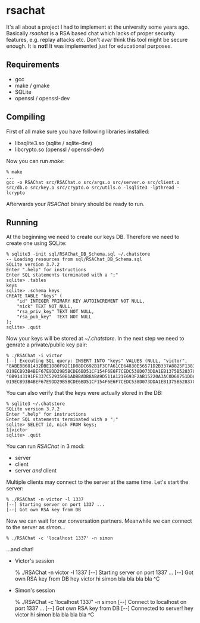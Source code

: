 rsachat
========
It's all about a project I had to implement at the university some years
ago. Basically *rsachat* is a RSA based chat which lacks of proper 
security features, e.g. replay attacks etc. Don't *ever* think this 
tool might be secure enough. It is **not**! It was implemented just for 
educational purposes.


Requirements
------------

* gcc
* make / gmake
* SQLite
* openssl / openssl-dev
    
    
Compiling
-------------
First of all make sure you have following libraries installed:

* libsqlite3.so  (sqlite / sqlite-dev)
* libcrypto.so  (openssl / openssl-dev)

Now you can run *make*:

    % make
    ...
    gcc -o RSAChat src/RSAChat.o src/args.o src/server.o src/client.o src/db.o src/key.o src/crypto.o src/utils.o -lsqlite3 -lpthread -lcrypto
    
Afterwards your *RSAChat* binary should be ready to run. 


Running
-------------
At the beginning we need to create our keys DB. Therefore we need to 
create one using SQLite:

    % sqlite3 -init sql/RSAChat_DB_Schema.sql ~/.chatstore
    -- Loading resources from sql/RSAChat_DB_Schema.sql
    SQLite version 3.7.2
    Enter ".help" for instructions
    Enter SQL statements terminated with a ";"
    sqlite> .tables
    keys
    sqlite> .schema keys
    CREATE TABLE "keys" (
        "id" INTEGER PRIMARY KEY AUTOINCREMENT NOT NULL,
        "nick" TEXT NOT NULL,
        "rsa_priv_key" TEXT NOT NULL,
        "rsa_pub_key"  TEXT NOT NULL
    );
    sqlite> .quit

Now your keys will be stored at *~/.chatstore*. In the next step we
need to genrate a private/public key pair:

    % ./RSAChat -i victor    
    [--] Executing SQL query: INSERT INTO "keys" VALUES (NULL, "victor", "8ABE8B681432DBE1D80F92C1D88DC692B1F3CFA61CE64830E56571D2B337A8825F13837B78375A8A36D37075124DDC9460A16EA73AD6D8FBDFB5CEC3793AA8DFE42FBEB7D22527567CC24A679C2190ED58AC59F30D3B9C3271194838BD7B9E3D874C9134A1475F5DA8216562CB0D2C32C19FB8CED57CD5A8217810321A4846A5 019ECB93B4BEF67E9DD29B5BCDE6BD51CF154F6E6F7CEDC538D073DDA1EB1375B5283707C9CE6E3B9BDA5EADECB8A22DDFEC761662DDE25785338BFFD805203CE3AB1254A1A21F12CEFD6F4F176693A4EE254C24BC49A78A00A318FFD8DB68216874CFB4AC3C413C1A688D290598AE054665575B37872413EF80E8DDFF28A84AF9", "0B9143191FE337C529350B1ADBBADB8ABA9D511A121E693F2AB15220A3AC0D60751DDA3BC4495DDAE5D018F9AFA78C8C16C9F79E8EEBD5800508C89239252E1AF3189429FA9D89F040637A579069824BCFE1D7CB39528B5E4C0E911B983538B3317E766CBDAEF51BCD76E586F85DC7B39C58DF578B4D51C1D1609E261DB54CDD 019ECB93B4BEF67E9DD29B5BCDE6BD51CF154F6E6F7CEDC538D073DDA1EB1375B5283707C9CE6E3B9BDA5EADECB8A22DDFEC761662DDE25785338BFFD805203CE3AB1254A1A21F12CEFD6F4F176693A4EE254C24BC49A78A00A318FFD8DB68216874CFB4AC3C413C1A688D290598AE054665575B37872413EF80E8DDFF28A84AF9");


You can also verify that the keys were actually stored in the DB:


    % sqlite3 ~/.chatstore   
    SQLite version 3.7.2
    Enter ".help" for instructions
    Enter SQL statements terminated with a ";"
    sqlite> SELECT id, nick FROM keys;
    1|victor
    sqlite> .quit


You can run *RSAChat* in 3 modi:

* server
* client
* server _and_ client


Multiple clients may connect to the server at the same time. Let's start 
the server:

    % ./RSAChat -n victor -l 1337
    [--] Starting server on port 1337 ...
    [--] Got own RSA key from DB


Now we can wait for our conversation partners. Meanwhile we can connect
to the server as *simon*...

    % ./RSAChat -c 'localhost 1337' -n simon
   
    
...and chat!

* Victor's session

    % ./RSAChat -n victor -l 1337
    [--] Starting server on port 1337 ...
    [--] Got own RSA key from DB
    <simon> hey victor
    hi simon
    <simon> bla bla
    bla bla
    ^C
    
* Simon's session

    % ./RSAChat -c 'localhost 1337' -n simon
    [--] Connect to localhost on port 1337 ...
    [--] Got own RSA key from DB
    [--] Connected to server!
    hey victor
    <victor> hi simon
    bla bla
    <victor> bla bla
    ^C
